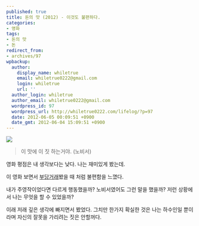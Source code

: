 ```yaml
---
published: true
title: 돈의 맛 (2012) - 이것도 불편하다.
categories:
- 영화
tags:
- 돈의 맛
- 돈
redirect_from:
- archives/97
wpbackup:
  author:
    display_name: whiletrue
    email: whiletrue0222@gmail.com
    login: whiletrue
    url: ''
  author_login: whiletrue
  author_email: whiletrue0222@gmail.com
  wordpress_id: 97
  wordpress_url: http://whiletrue0222.com/lifelog/?p=97
  date: 2012-06-05 00:09:51 +0900
  date_gmt: 2012-06-04 15:09:51 +0900
---
```


![](http://cfile119.uf.daum.net/R678x0/1160B24E4F95FB05240D3C)

> 이 맛에 이 짓 하는거야. (노비서)

영화 평점은 내 생각보다는 낮다. 나는 재미있게 봤는데.

이 영화 보면서 [부당거래](http://whiletrue0222.com/lifelog/archives/72)봤을 때 처럼 불편함을 느꼈다.

내가 주영작이었다면 다르게 행동했을까?
노비서였어도 그런 말을 했을까?
저런 상황에서 나는 무엇을 할 수 있었을까?

이래 저래 깊은 생각에 빠지면서 봤었다.
그치만 한가지 확실한 것은 나는 하수인일 뿐이라며 자신의 잘못을 가리려는 짓은 안할꺼다.
